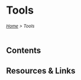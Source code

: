 # Tools

<em>
<sub><a href='../README.md'>Home</a> > Tools</sub>
</em>
<br />
<br />

## Contents

## Resources & Links
